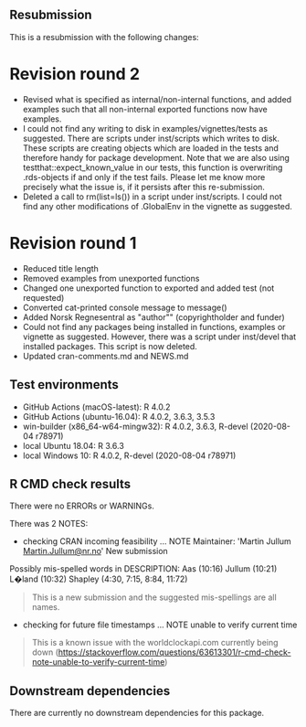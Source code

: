 ## Resubmission

This is a resubmission with the following changes:

# Revision round 2

* Revised what is specified as internal/non-internal functions, and added 
  examples such that all non-internal exported functions now have examples.
* I could not find any writing to disk in examples/vignettes/tests as suggested.
  There are scripts under inst/scripts which writes to disk. These scripts are 
  creating objects which are loaded in the tests and therefore handy for 
  package development. Note that we are also using testthat::expect_known_value
  in our tests, this function is overwriting .rds-objects if and only if
  the test fails. Please let me know more precisely what the issue is, if it
  persists after this re-submission.
* Deleted a call to rm(list=ls()) in a script under inst/scripts. I could not
  find any other modifications of .GlobalEnv in the vignette as suggested.

# Revision round 1

* Reduced title length
* Removed examples from unexported functions
* Changed one unexported function to exported and added test (not requested)
* Converted cat-printed console message to message()
* Added Norsk Regnesentral as "author"" (copyrightholder and funder)
* Could not find any packages being installed in functions, examples or 
  vignette as suggested. However, there was a script under inst/devel that 
  installed packages. This script is now deleted.
* Updated cran-comments.md and NEWS.md

## Test environments

* GitHub Actions (macOS-latest): R 4.0.2
* GitHub Actions (ubuntu-16.04): R 4.0.2, 3.6.3, 3.5.3
* win-builder (x86_64-w64-mingw32): R 4.0.2, 3.6.3, R-devel (2020-08-04 r78971)
* local Ubuntu 18.04: R 3.6.3
* local Windows 10: R 4.0.2, R-devel (2020-08-04 r78971)

## R CMD check results

There were no ERRORs or WARNINGs.

There was 2 NOTES:
* checking CRAN incoming feasibility ... NOTE
Maintainer: 'Martin Jullum <Martin.Jullum@nr.no>'
New submission

Possibly mis-spelled words in DESCRIPTION:
  Aas (10:16)
  Jullum (10:21)
  L�land (10:32)
  Shapley (4:30, 7:15, 8:84, 11:72)

> This is a new submission and the suggested mis-spellings are all names. 

* checking for future file timestamps ... NOTE
  unable to verify current time

> This is a known issue with the worldclockapi.com currently being down
  (https://stackoverflow.com/questions/63613301/r-cmd-check-note-unable-to-verify-current-time)

## Downstream dependencies
There are currently no downstream dependencies for this package.
